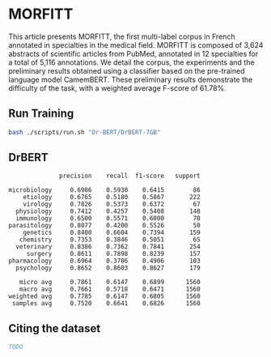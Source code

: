 # MORFITT

This article presents MORFITT, the first multi-label corpus in French annotated in specialties in the medical field. MORFITT is composed of 3,624 abstracts of scientific articles from PubMed, annotated in 12 specialties for a total of 5,116 annotations. We detail the corpus, the experiments and the preliminary results obtained using a classifier based on the pre-trained language model CamemBERT. These preliminary results demonstrate the difficulty of the task, with a weighted average F-score of 61.78%.

## Run Training

```bash
bash ./scripts/run.sh "Dr-BERT/DrBERT-7GB"
```

## DrBERT

```plain
              precision    recall  f1-score   support

microbiology     0.6986    0.5930    0.6415        86
    etiology     0.6765    0.5180    0.5867       222
    virology     0.7826    0.5373    0.6372        67
  physiology     0.7412    0.4257    0.5408       148
  immunology     0.6500    0.5571    0.6000        70
parasitology     0.8077    0.4200    0.5526        50
    genetics     0.8400    0.6604    0.7394       159
   chemistry     0.7353    0.3846    0.5051        65
  veterinary     0.8386    0.7362    0.7841       254
     surgery     0.8611    0.7898    0.8239       157
pharmacology     0.6964    0.3786    0.4906       103
  psychology     0.8652    0.8603    0.8627       179

   micro avg     0.7861    0.6147    0.6899      1560
   macro avg     0.7661    0.5718    0.6471      1560
weighted avg     0.7785    0.6147    0.6805      1560
 samples avg     0.7520    0.6641    0.6826      1560
```

## Citing the dataset

```bibtex
TODO
```

